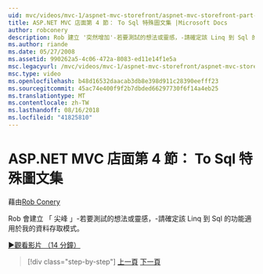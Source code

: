 ```yaml
---
uid: mvc/videos/mvc-1/aspnet-mvc-storefront/aspnet-mvc-storefront-part-4-linq-to-sql-spike
title: ASP.NET MVC 店面第 4 節： To Sql 特殊圖文集 |Microsoft Docs
author: robconery
description: Rob 建立 '突然增加'-若要測試的想法或靈感，-請確定該 Linq 到 Sql 的功能適用於我的資料存取模式。
ms.author: riande
ms.date: 05/27/2008
ms.assetid: 990262a5-4c06-472a-8083-ed11e14f1e5a
msc.legacyurl: /mvc/videos/mvc-1/aspnet-mvc-storefront/aspnet-mvc-storefront-part-4-linq-to-sql-spike
msc.type: video
ms.openlocfilehash: b48d16532daacab3db8e398d911c28390eefff23
ms.sourcegitcommit: 45ac74e400f9f2b7dbded66297730f6f14a4eb25
ms.translationtype: MT
ms.contentlocale: zh-TW
ms.lasthandoff: 08/16/2018
ms.locfileid: "41825810"
---
```

<a name="aspnet-mvc-storefront-part-4-linq-to-sql-spike"></a>ASP.NET MVC 店面第 4 節： To Sql 特殊圖文集
====================
藉由[Rob Conery](https://github.com/robconery)

Rob 會建立 「 尖峰 」-若要測試的想法或靈感，-請確定該 Linq 到 Sql 的功能適用於我的資料存取模式。

[&#9654;觀看影片 （14 分鐘）](https://channel9.msdn.com/Blogs/ASP-NET-Site-Videos/aspnet-mvc-storefront-part-4-linq-to-sql-spike)

> [!div class="step-by-step"]
> [上一頁](aspnet-mvc-storefront-part-3-pipes-and-filters.md)
> [下一頁](aspnet-mvc-storefront-part-5-globalization.md)
